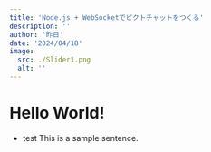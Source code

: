 ```yaml
---
title: 'Node.js + WebSocketでピクトチャットをつくる'
description: ''
author: '昨日'
date: '2024/04/18'
image:
  src: ./Slider1.png
  alt: ''
---
```


# Hello World!

- test
  This is a sample sentence.
